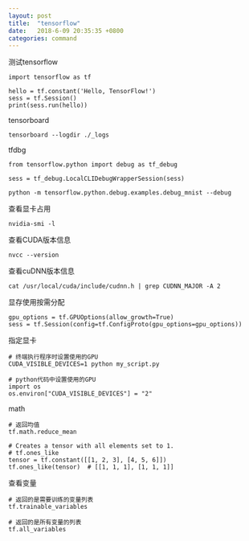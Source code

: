 ```yaml
---
layout: post
title:  "tensorflow"
date:   2018-6-09 20:35:35 +0800
categories: command
---
```


测试tensorflow
```
import tensorflow as tf

hello = tf.constant('Hello, TensorFlow!')
sess = tf.Session()
print(sess.run(hello))
```

tensorboard
```
tensorboard --logdir ./_logs
```

tfdbg
```
from tensorflow.python import debug as tf_debug

sess = tf_debug.LocalCLIDebugWrapperSession(sess)

python -m tensorflow.python.debug.examples.debug_mnist --debug
```

查看显卡占用
```
nvidia-smi -l
```

查看CUDA版本信息
```
nvcc --version
```

查看cuDNN版本信息
```
cat /usr/local/cuda/include/cudnn.h | grep CUDNN_MAJOR -A 2
```

显存使用按需分配
```
gpu_options = tf.GPUOptions(allow_growth=True)
sess = tf.Session(config=tf.ConfigProto(gpu_options=gpu_options))
```

指定显卡
```
# 终端执行程序时设置使用的GPU
CUDA_VISIBLE_DEVICES=1 python my_script.py

# python代码中设置使用的GPU
import os
os.environ["CUDA_VISIBLE_DEVICES"] = "2"
```

math
```
# 返回均值
tf.math.reduce_mean

# Creates a tensor with all elements set to 1.
# tf.ones_like
tensor = tf.constant([[1, 2, 3], [4, 5, 6]])
tf.ones_like(tensor)  # [[1, 1, 1], [1, 1, 1]]
```

查看变量
```
# 返回的是需要训练的变量列表
tf.trainable_variables

# 返回的是所有变量的列表
tf.all_variables
```

